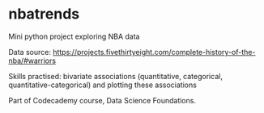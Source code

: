 # nbatrends
Mini python project exploring NBA data

Data source: https://projects.fivethirtyeight.com/complete-history-of-the-nba/#warriors

Skills practised: bivariate associations (quantitative, categorical, quantitative-categorical) and plotting these associations

Part of Codecademy course, Data Science Foundations.
